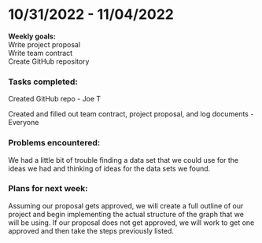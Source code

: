 # 10/31/2022 - 11/04/2022
**Weekly goals:**  
  Write project proposal  
  Write team contract  
  Create GitHub repository  
  
 ### **Tasks completed:**
  
  Created GitHub repo - Joe T
  
  Created and filled out team contract, project proposal, and log documents - Everyone

### **Problems encountered:**

  We had a little bit of trouble finding a data set that we could use for the ideas we had and thinking of ideas for the data sets we found.

### **Plans for next week:**

  Assuming our proposal gets approved, we will create a full outline of our project and begin implementing the actual structure of the graph that we will be using. If our proposal does not get approved, we will work to get one approved and then take the steps previously listed.
